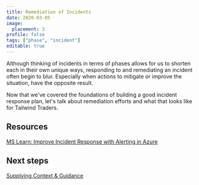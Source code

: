 ```yaml
---
title: Remediation of Incidents
date: 2020-03-05
image:
  placement: 3
profile: false
tags: ["phase", "incident"]
editable: true
---
```


Although thinking of incidents in terms of phases allows for us to shorten each in their own unique ways, responding to and remediating an incident often begin to blur. Especially when actions to mitigate or improve the situation, have the opposite result.

Now that we’ve covered the foundations of building a good incident response plan, let's talk about remediation efforts and what that looks like for Tailwind Traders.

## Resources

[MS Learn: Improve Incident Response with Alerting in Azure](https://docs.microsoft.com/en-us/learn/modules/incident-response-with-alerting-on-azure/)

## Next steps

[Supplying Context & Guidance](/post/supplying-context-and-guidance/)